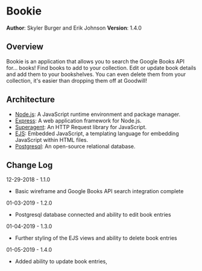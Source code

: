 # Bookie

**Author**: Skyler Burger and Erik Johnson
**Version**: 1.4.0

## Overview
Bookie is an application that allows you to search the Google Books API for... books! Find books to add to your collection. Edit or update book details and add them to your bookshelves. You can even delete them from your collection, it's easier than dropping them off at Goodwill!

## Architecture
- [Node.js](https://nodejs.org/en/): A JavaScript runtime environment and package manager.
- [Express](https://expressjs.com/): A web application framework for Node.js.
- [Superagent](https://www.npmjs.com/package/superagent): An HTTP Request library for JavaScript.
- [EJS](https://ejs.co/): Embedded JavaScript, a templating language for embedding JavaScript within HTML files.
- [Postgresql](https://www.postgresql.org/): An open-source relational database.

## Change Log
12-29-2018 - 1.1.0
- Basic wireframe and Google Books API search integration complete

01-03-2019 - 1.2.0
- Postgresql database connected and ability to edit book entries

01-04-2019 - 1.3.0
- Further styling of the EJS views and ability to delete book entries

01-05-2019 - 1.4.0
- Added ability to update book entries, 
